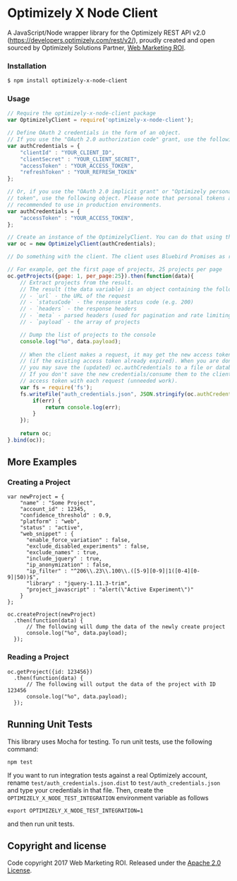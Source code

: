 # Optimizely X Node Client

A JavaScript/Node wrapper library for the Optimizely REST API v2.0 (https://developers.optimizely.com/rest/v2/), 
proudly created and open sourced by Optimizely Solutions Partner, [Web Marketing ROI](https://webmarketingroi.com.au).

### Installation

```bash
$ npm install optimizely-x-node-client
```

### Usage

```js
// Require the optimizely-x-node-client package
var OptimizelyClient = require('optimizely-x-node-client');

// Define OAuth 2 credentials in the form of an object.
// If you use the "OAuth 2.0 authorization code" grant, use the following object.
var authCredentials = {
    "clientId" : "YOUR_CLIENT_ID",
    "clientSecret" : "YOUR_CLIENT_SECRET",
    "accessToken" : "YOUR_ACCESS_TOKEN",
    "refreshToken" : "YOUR_REFRESH_TOKEN"
};

// Or, if you use the "OAuth 2.0 implicit grant" or "Optimizely personal 
// token", use the following object. Please note that personal tokens are not
// recommended to use in production environments.
var authCredentials = {
    "accessToken" : "YOUR_ACCESS_TOKEN",
};

// Create an instance of the OptimizelyClient. You can do that using the following lines of code:
var oc = new OptimizelyClient(authCredentials);

// Do something with the client. The client uses Bluebird Promises as return values of its methods. 

// For example, get the first page of projects, 25 projects per page
oc.getProjects({page: 1, per_page:25}).then(function(data){
    // Extract projects from the result. 
    // The result (the data variable) is an object containing the following fields:
    // - `url` - the URL of the request
    // - `statusCode` - the response status code (e.g. 200)
    // - `headers` - the response headers
    // - `meta` - parsed headers (used for pagination and rate limiting)
    // - `payload` - the array of projects

    // Dump the list of projects to the console
    console.log("%o", data.payload);
    
    // When the client makes a request, it may get the new access token by the refresh token 
    // (if the existing access token already expired). When you are done with the client, 
    // you may save the (updated) oc.authCredentials to a file or database for later consuming by the client.
    // If you don't save the new credentials/consume them to the client, the client will retrieve the new 
    // access token with each request (unneeded work). 
    var fs = require('fs');
    fs.writeFile("auth_credentials.json", JSON.stringify(oc.authCredentials), function(err) {
        if(err) {
            return console.log(err);
        }
    });
    
    return oc;
}.bind(oc));
```

## More Examples

### Creating a Project

```
var newProject = {
    "name" : "Some Project",
    "account_id" : 12345,
    "confidence_threshold" : 0.9,
    "platform" : "web",
    "status" : "active",
    "web_snippet" : {
      "enable_force_variation" : false,
      "exclude_disabled_experiments" : false,
      "exclude_names" : true,
      "include_jquery" : true,
      "ip_anonymization" : false,
      "ip_filter" : "^206\\.23\\.100\\.([5-9][0-9]|1([0-4][0-9]|50))$",
      "library" : "jquery-1.11.3-trim",
      "project_javascript" : "alert(\"Active Experiment\")"
    }
};

oc.createProject(newProject)
  .then(function(data) {
      // The following will dump the data of the newly create project
      console.log("%o", data.payload);
  });
```
  
### Reading a Project

```
oc.getProject({id: 123456})
  .then(function(data) {
      // The following will output the data of the project with ID 123456
      console.log("%o", data.payload);
  });
```

## Running Unit Tests

This library uses Mocha for testing. To run unit tests, use the following command:

`npm test`

If you want to run integration tests against a real Optimizely account, rename `test/auth_credentials.json.dist` 
to `test/auth_credentials.json` and type your credentials in that file. Then, create the 
`OPTIMIZELY_X_NODE_TEST_INTEGRATION` environment variable as follows

```
export OPTIMIZELY_X_NODE_TEST_INTEGRATION=1
```

and then run unit tests.

## Copyright and license

Code copyright 2017 Web Marketing ROI. Released under the [Apache 2.0 License](http://www.apache.org/licenses/LICENSE-2.0).

